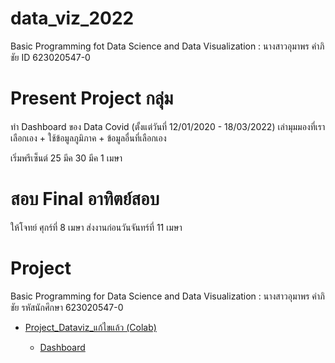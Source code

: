 # data_viz_2022
Basic Programming fot Data Science and Data Visualization : นางสาวอุมาพร คำภิชัย ID 623020547-0
# Present Project กลุ่ม
ทำ Dashboard ของ Data Covid (ตั้งแต่วันที่ 12/01/2020 - 18/03/2022) เล่ามุมมองที่เราเลือกเอง + ใช้ข้อมูลภูมิภาค + ข้อมูลอื่นที่เลือกเอง

เริ่มพรีเซ็นต์ 25 มีค 30 มีค 1 เมษา
# สอบ Final อาทิตย์สอบ
ให้โจทย์ ศุกร์ที่ 8 เมษา ส่งงานก่อนวันจันทร์ที่ 11 เมษา


# Project
Basic Programming for Data Science and Data Visualization : นางสาวอุมาพร คำภิชัย รหัสนักศึกษา 623020547-0

* [Project_Dataviz_แก้ไขแล้ว (Colab)](https://github.com/Umaporn19/data_viz_2022/blob/main/Project_Dataviz_new.ipynb)
 
  * [Dashboard](https://datastudio.google.com/reporting/f4b0a5ac-c80b-469a-970a-2130b25b3471)

